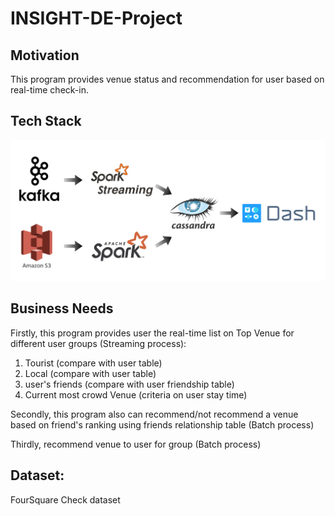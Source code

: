 # INSIGHT-DE-Project

## Motivation
This program provides venue status and recommendation for user based on real-time check-in.

## Tech Stack
![arch](architecture2.png)

## Business Needs
Firstly, this program provides user the real-time list on Top Venue for different user groups (Streaming process):
  1. Tourist (compare with user table)
  2. Local (compare with user table)
  3. user's friends (compare with user friendship table)
  4. Current most crowd Venue (criteria on user stay time)
  
Secondly, this program also can recommend/not recommend a venue based on friend's ranking using friends relationship table (Batch process)

Thirdly, recommend venue to user for group (Batch process)


## Dataset:
FourSquare Check dataset
